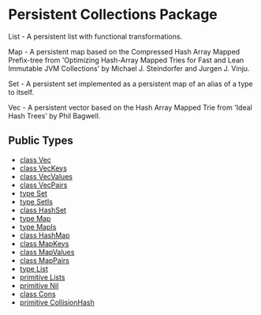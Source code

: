 # Persistent Collections Package

List - A persistent list with functional transformations.

Map - A persistent map based on the Compressed Hash Array Mapped Prefix-tree
from 'Optimizing Hash-Array Mapped Tries for Fast and Lean Immutable JVM
Collections' by Michael J. Steindorfer and Jurgen J. Vinju.

Set - A persistent set implemented as a persistent map of an alias of a type
to itself.

Vec - A persistent vector based on the Hash Array Mapped Trie from 'Ideal Hash
Trees' by Phil Bagwell.


## Public Types

* [class Vec](collections-persistent-Vec.md)
* [class VecKeys](collections-persistent-VecKeys.md)
* [class VecValues](collections-persistent-VecValues.md)
* [class VecPairs](collections-persistent-VecPairs.md)
* [type Set](collections-persistent-Set.md)
* [type SetIs](collections-persistent-SetIs.md)
* [class HashSet](collections-persistent-HashSet.md)
* [type Map](collections-persistent-Map.md)
* [type MapIs](collections-persistent-MapIs.md)
* [class HashMap](collections-persistent-HashMap.md)
* [class MapKeys](collections-persistent-MapKeys.md)
* [class MapValues](collections-persistent-MapValues.md)
* [class MapPairs](collections-persistent-MapPairs.md)
* [type List](collections-persistent-List.md)
* [primitive Lists](collections-persistent-Lists.md)
* [primitive Nil](collections-persistent-Nil.md)
* [class Cons](collections-persistent-Cons.md)
* [primitive CollisionHash](collections-persistent-CollisionHash.md)

